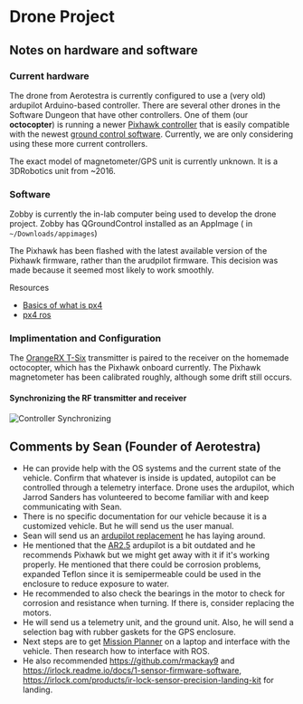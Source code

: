 # Drone Project

## Notes on hardware and software

### Current hardware
The drone from Aerotestra is currently configured to use a (very old) ardupilot Arduino-based controller.
There are several other drones in the Software Dungeon that have other controllers.
One of them (our **octocopter**) is running a newer [Pixhawk controller](https://docs.px4.io/main/en/flight_controller/mro_pixhawk.html)
that is easily compatible with the newest [ground control software](https://docs.qgroundcontrol.com/master/en/releases/release_notes.html).
Currently, we are only considering using these more current controllers.

The exact model of magnetometer/GPS unit is currently unknown.
It is a 3DRobotics unit from ~2016.


### Software

Zobby is currently the in-lab computer being used to develop the drone project.
Zobby has QGroundControl installed as an AppImage ( in `~/Downloads/appimages`)

The Pixhawk has been flashed with the latest available version of the Pixhawk firmware,
rather than the arudpilot firmware. This decision was made because it seemed
most likely to work smoothly.

Resources
- [Basics of what is px4](https://docs.px4.io/main/en/getting_started/px4_basic_concepts.html)
- [px4 ros](https://docs.px4.io/main/en/ros/ros2_comm.html)


### Implimentation and Configuration
The [OrangeRX T-Six](https://hobbyking.com/en_us/orangerx-t-six-2-4ghz-dsm2-compatible-6ch-transmitter-w-10-model-memory-and-3-pos-switch-mode-2.html)
transmitter is paired to the receiver on the homemade octocopter, which has the Pixhawk onboard currently.
The Pixhawk magnetometer has been calibrated roughly, although some drift still occurs.


#### Synchronizing the RF transmitter and receiver
![Controller Synchronizing](https://cdn-global-hk.hobbyking.com/media/file/330895068X111007X3.jpg)

## Comments by Sean (Founder of Aerotestra)

- He can provide help with the OS systems and the current state of the vehicle. Confirm that whatever is inside is updated, autopilot can be controlled through a telemetry interface. Drone uses the ardupilot, which Jarrod Sanders has volunteered to become familiar with and keep communicating with Sean.  
- There is no specific documentation for our vehicle because it is a customized vehicle. But he will send us the user manual. 
- Sean will send us an [ardupilot replacement](https://ardupilot.org/) he has laying around. 
- He mentioned that the [AR2.5](https://ardupilot.org/copter/docs/common-apm25-and-26-overview.html) ardupilot is a bit outdated and he recommends Pixhawk but we might get away with it if it's working properly. He mentioned that there could be corrosion problems, expanded Teflon since it is semipermeable could be used in the enclosure to reduce exposure to water. 
- He recommended to also check the bearings in the motor to check for corrosion and resistance when turning. If there is, consider replacing the motors.  
- He will send us a telemetry unit, and the ground unit. Also, he will send a selection bag with rubber gaskets for the GPS enclosure. 
- Next steps are to get [Mission Planner](https://ardupilot.org/planner/) on a laptop and interface with the vehicle. Then research how to interface with ROS. 
- He also recommended <https://github.com/rmackay9> and <https://irlock.readme.io/docs/1-sensor-firmware-software>, <https://irlock.com/products/ir-lock-sensor-precision-landing-kit> for landing.
